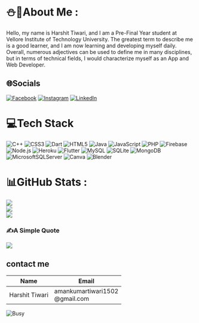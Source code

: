 
# ⛄💫About Me :
Hello, my name is Harshit Tiwari, and I am a Pre-Final Year student at Vellore Institute of Technology University. 
The greatest term to describe me is a good learner, and I am now learning and developing myself daily. Overall, 
numerous adjectives can be used to define me in many disciplines,
but in terms of technical fields, I would characterize myself as an App and Web Developer.

## 🌐Socials
[![Facebook](https://img.shields.io/badge/Facebook-%231877F2.svg?logo=Facebook&logoColor=white)](https://www.facebook.com/profile.php?id=100024490362216) [![Instagram](https://img.shields.io/badge/Instagram-%23E4405F.svg?logo=Instagram&logoColor=white)](https://instagram.com/tdharshit) [![LinkedIn](https://img.shields.io/badge/LinkedIn-%230077B5.svg?logo=linkedin&logoColor=white)](https://www.linkedin.com/in/harshit-tiwari-5a428b201/) 

# 💻Tech Stack
 ![C++](https://img.shields.io/badge/c++-%2300599C.svg?style=for-the-badge&logo=c%2B%2B&logoColor=white) ![CSS3](https://img.shields.io/badge/css3-%231572B6.svg?style=for-the-badge&logo=css3&logoColor=white) ![Dart](https://img.shields.io/badge/dart-%230175C2.svg?style=for-the-badge&logo=dart&logoColor=white) ![HTML5](https://img.shields.io/badge/html5-%23E34F26.svg?style=for-the-badge&logo=html5&logoColor=white) ![Java](https://img.shields.io/badge/java-%23ED8B00.svg?style=for-the-badge&logo=java&logoColor=white) ![JavaScript](https://img.shields.io/badge/javascript-%23323330.svg?style=for-the-badge&logo=javascript&logoColor=%23F7DF1E) ![PHP](https://img.shields.io/badge/php-%23777BB4.svg?style=for-the-badge&logo=php&logoColor=white) ![Firebase](https://img.shields.io/badge/firebase-%23039BE5.svg?style=for-the-badge&logo=firebase) ![Node.js](https://img.shields.io/badge/-Nodejs-663399?logo=Node.js&logoColor=white&style=flat-square)
![Heroku](https://img.shields.io/badge/heroku-%23430098.svg?style=for-the-badge&logo=heroku&logoColor=white) ![Flutter](https://img.shields.io/badge/Flutter-%2302569B.svg?style=for-the-badge&logo=Flutter&logoColor=white) ![MySQL](https://img.shields.io/badge/mysql-%2300f.svg?style=for-the-badge&logo=mysql&logoColor=white) ![SQLite](https://img.shields.io/badge/sqlite-%2307405e.svg?style=for-the-badge&logo=sqlite&logoColor=white) ![MongoDB](https://img.shields.io/badge/mongodb-_8D4E.svg?style=for-the-badge&logo=mongodb&logoColor=white) ![MicrosoftSQLServer](https://img.shields.io/badge/Microsoft%20SQL%20Sever-CC2927?style=for-the-badge&logo=microsoft%20sql%20server&logoColor=white) ![Canva](https://img.shields.io/badge/Canva-%2300C4CC.svg?style=for-the-badge&logo=Canva&logoColor=white) ![Blender](https://img.shields.io/badge/blender-%23F5792A.svg?style=for-the-badge&logo=blender&logoColor=white)
# 📊GitHub Stats :
![](https://github-readme-stats.vercel.app/api?username=harshitisback&theme=radical&hide_border=false&include_all_commits=false&count_private=false)<br/>
![](https://github-readme-streak-stats.herokuapp.com/?user=harshitisback&theme=radical&hide_border=false)<br/>
![](https://github-readme-stats.vercel.app/api/top-langs/?username=harshitisback&theme=radical&hide_border=false&include_all_commits=false&count_private=false&layout=compact)

### ✍️A Simple Quote
![](https://quotes-github-readme.vercel.app/api?type=horizontal&theme=radical)

## contact me
|Name|Email|
|----|----|
|Harshit Tiwari|amankumartiwari1502<br>@gmail.com|

![Busy](https://media.giphy.com/media/RbDKaczqWovIugyJmW/giphy.gif)


